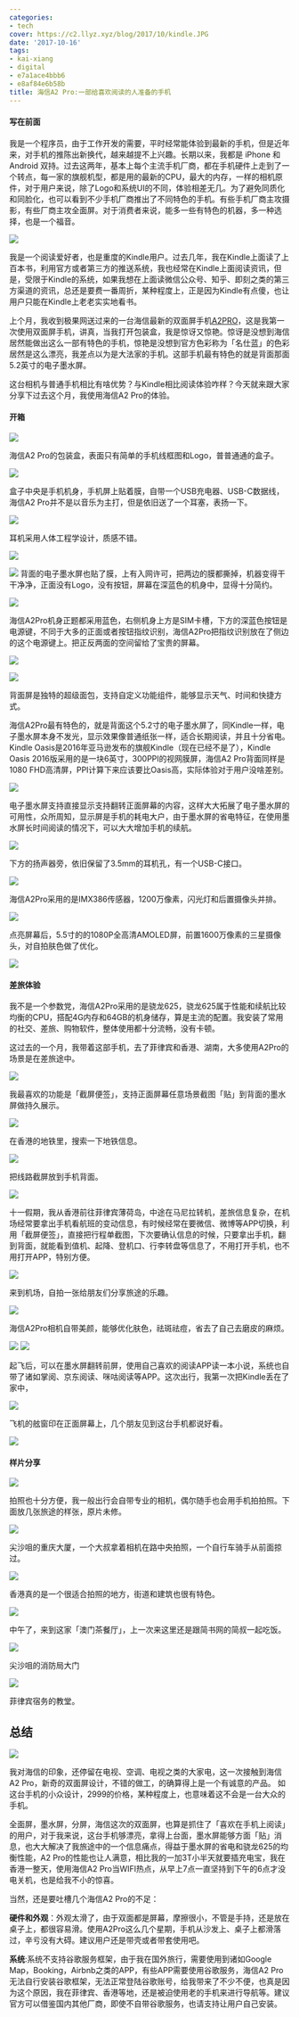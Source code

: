 ```yaml
---
categories:
- tech
cover: https://c2.llyz.xyz/blog/2017/10/kindle.JPG
date: '2017-10-16'
tags:
- kai-xiang
- digital
- e7a1ace4bbb6
- e8af84e6b58b
title: 海信A2 Pro:一部给喜欢阅读的人准备的手机
---
```


#### 写在前面

我是一个程序员，由于工作开发的需要，平时经常能体验到最新的手机，但是近年来，对手机的推陈出新换代，越来越提不上兴趣。长期以来，我都是 iPhone 和 Android 双持。过去这两年，基本上每个主流手机厂商，都在手机硬件上走到了一个转点，每一家的旗舰机型，都是用的最新的CPU，最大的内存，一样的相机原件，对于用户来说，除了Logo和系统UI的不同，体验相差无几。为了避免同质化和同脸化，也可以看到不少手机厂商推出了不同特色的手机。有些手机厂商主攻摄影，有些厂商主攻全面屏。对于消费者来说，能多一些有特色的机器，多一种选择，也是一个福音。

![](https://c2.llyz.xyz/blog/2017/10/kindle.JPG)

我是一个阅读爱好者，也是重度的Kindle用户。过去几年，我在Kindle上面读了上百本书，利用官方或者第三方的推送系统，我也经常在Kindle上面阅读资讯，但是，受限于Kindle的系统，如果我想在上面读微信公众号、知乎、即刻之类的第三方渠道的资讯，总还是要费一番周折，某种程度上，正是因为Kindle有点傻，也让用户只能在Kindle上老老实实地看书。

上个月，我收到极果网送过来的一台海信最新的双面屏手机[A2PRO](https://www.hisense.com/items/3)，这是我第一次使用双面屏手机，讲真，当我打开包装盒，我是惊讶又惊艳。惊讶是没想到海信居然能做出这么一部有特色的手机，惊艳是没想到官方色彩称为「名仕蓝」的色彩居然是这么漂亮，我差点以为是大法家的手机。这部手机最有特色的就是背面那面5.2英寸的电子墨水屏。

这台相机与普通手机相比有啥优势？与Kindle相比阅读体验咋样？今天就来跟大家分享下过去这个月，我使用海信A2 Pro的体验。

#### 开箱

![](https://c2.llyz.xyz/blog/2017/10/A2-9.jpg)

海信A2 Pro的包装盒，表面只有简单的手机线框图和Logo，普普通通的盒子。

![](https://c2.llyz.xyz/blog/2017/10/A2-10.jpg)

盒子中央是手机机身，手机屏上贴着膜，自带一个USB充电器、USB-C数据线，海信A2 Pro并不是以音乐为主打，但是依旧送了一个耳塞，表扬一下。

![](https://c2.llyz.xyz/blog/2017/10/A2-19.jpg)

耳机采用人体工程学设计，质感不错。

![](https://c2.llyz.xyz/blog/2017/10/A2-11.jpg)

![](https://c2.llyz.xyz/blog/2017/10/A2-13.jpg) 背面的电子墨水屏也贴了膜，上有入网许可，把两边的膜都撕掉，机器变得干干净净，正面没有Logo，没有按钮，屏幕在深蓝色的机身中，显得十分简约。

![](https://c2.llyz.xyz/blog/2017/10/A2-7.jpg)

海信A2Pro机身正题都采用蓝色，右侧机身上方是SIM卡槽，下方的深蓝色按钮是电源键，不同于大多的正面或者按钮指纹识别，海信A2Pro把指纹识别放在了侧边的这个电源键上。把正反两面的空间留给了宝贵的屏幕。

![](https://c2.llyz.xyz/blog/2017/10/A2-14.jpg)

![](https://c2.llyz.xyz/blog/2017/10/A2-4.jpg)

背面屏是独特的超级面包，支持自定义功能组件，能够显示天气、时间和快捷方式。

海信A2Pro最有特色的，就是背面这个5.2寸的电子墨水屏了，同Kindle一样，电子墨水屏本身不发光，显示效果像普通纸张一样，适合长期阅读，并且十分省电。Kindle Oasis是2016年亚马逊发布的旗舰Kindle（现在已经不是了），Kindle Oasis 2016版采用的是一块6英寸，300PPI的视网膜屏，海信A2 Pro背面同样是1080 FHD高清屏，PPI计算下来应该要比Oasis高，实际体验对于用户没啥差别。

![](https://c2.llyz.xyz/blog/2017/10/A2-5.jpg)

电子墨水屏支持直接显示支持翻转正面屏幕的内容，这样大大拓展了电子墨水屏的可用性，众所周知，显示屏是手机的耗电大户，由于墨水屏的省电特征，在使用墨水屏长时间阅读的情况下，可以大大增加手机的续航。

![](https://c2.llyz.xyz/blog/2017/10/A2-1.jpg)

下方的扬声器旁，依旧保留了3.5mm的耳机孔，有一个USB-C接口。

![](https://c2.llyz.xyz/blog/2017/10/A2-18.jpg)

海信A2Pro采用的是IMX386传感器，1200万像素，闪光灯和后置摄像头并排。

![](https://c2.llyz.xyz/blog/2017/10/A2-2.jpg)

点亮屏幕后，5.5寸的的1080P全高清AMOLED屏，前置1600万像素的三星摄像头，对自拍肤色做了优化。

![](https://c2.llyz.xyz/blog/2017/10/A2-3.jpg)

#### 差旅体验

我不是一个参数党，海信A2Pro采用的是骁龙625，骁龙625属于性能和续航比较均衡的CPU，搭配4G内存和64GB的机身储存，算是主流的配置。我安装了常用的社交、差旅、购物软件，整体使用都十分流畅，没有卡顿。

这过去的一个月，我带着这部手机，去了菲律宾和香港、湖南，大多使用A2Pro的场景是在差旅途中。

![](https://c2.llyz.xyz/blog/2017/10/a2-travel-1.JPG)

我最喜欢的功能是「截屏便签」，支持正面屏幕任意场景截图「贴」到背面的墨水屏做持久展示。

![](https://c2.llyz.xyz/blog/2017/10/a2-travel-4.JPG)

在香港的地铁里，搜索一下地铁信息。

![](https://c2.llyz.xyz/blog/2017/10/a2-travel-3.JPG)

把线路截屏放到手机背面。

![](https://c2.llyz.xyz/blog/2017/10/a2-travel-9.JPG)

十一假期，我从香港前往菲律宾薄荷岛，中途在马尼拉转机，差旅信息复杂，在机场经常要拿出手机看航班的变动信息，有时候经常在要微信、微博等APP切换，利用「截屏便签」，直接把行程单截图，下次要确认信息的时候，只要拿出手机，翻到背面，就能看到值机、起降、登机口、行李转盘等信息了，不用打开手机，也不用打开APP，特别方便。

![](https://c2.llyz.xyz/blog/2017/10/a2-travel-10.JPG)

来到机场，自拍一张给朋友们分享旅途的乐趣。

![](https://c2.llyz.xyz/blog/2017/10/A2-photo-9.JPG)

海信A2Pro相机自带美颜，能够优化肤色，祛斑祛痘，省去了自己去磨皮的麻烦。

![](https://c2.llyz.xyz/blog/2017/10/a2-travel-13.JPG) ![](https://c2.llyz.xyz/blog/2017/10/a2-travel-11.JPG)

起飞后，可以在墨水屏翻转前屏，使用自己喜欢的阅读APP读一本小说，系统也自带了诸如掌阅、京东阅读、咪咕阅读等APP。这次出行，我第一次把Kindle丢在了家中，

![](https://c2.llyz.xyz/blog/2017/10/a2-travel-14.JPG)

飞机的舷窗印在正面屏幕上，几个朋友见到这台手机都说好看。

![](https://c2.llyz.xyz/blog/2017/10/a2-travel-16.JPG)

#### 样片分享

![](https://c2.llyz.xyz/blog/2017/10/a2-travel-6.JPG)

拍照也十分方便，我一般出行会自带专业的相机，偶尔随手也会用手机拍拍照。下面放几张旅途的样张，原片未修。

![](https://c2.llyz.xyz/blog/2017/10/A2-photo-3.JPG)

尖沙咀的重庆大厦，一个大叔拿着相机在路中央拍照，一个自行车骑手从前面掠过。

![](https://c2.llyz.xyz/blog/2017/10/A2-photo-7.JPG)

香港真的是一个很适合拍照的地方，街道和建筑也很有特色。

![](https://c2.llyz.xyz/blog/2017/10/A2-photo-6.JPG)

中午了，来到这家「澳门茶餐厅」，上一次来这里还是跟简书网的简叔一起吃饭。

![](https://c2.llyz.xyz/blog/2017/10/a2-photo-12.JPG)

尖沙咀的消防局大门

![](https://c2.llyz.xyz/blog/2017/10/A2-photo-2.JPG)

菲律宾宿务的教堂。

## 总结

![](https://c2.llyz.xyz/blog/2017/10/A2-20.jpg)

我对海信的印象，还停留在电视、空调、电视之类的大家电，这一次接触到海信A2 Pro，新奇的双面屏设计，不错的做工，的确算得上是一个有诚意的产品。 如这台手机的小众设计，2999的价格，某种程度上，也意味着这不会是一台大众的手机。

全面屏，墨水屏，分屏，海信这次的双面屏，也算是抓住了「喜欢在手机上阅读」的用户，对于我来说，这台手机够漂亮，拿得上台面，墨水屏能够方面「贴」消息，也大大解决了我旅途中的一个信息痛点，得益于墨水屏的省电和骁龙625的均衡性能，A2 Pro的性能也让人满意，相比我的一加3T小半天就要插充电宝，我在香港一整天，使用海信A2 Pro当WIFI热点，从早上7点一直坚持到下午的6点才没电关机，也是给我不小的惊喜。

当然，还是要吐槽几个海信A2 Pro的不足：

**硬件和外观**：外观太滑了，由于双面都是屏幕，摩擦很小，不管是手持，还是放在桌子上，都很容易滑。使用A2Pro这么几个星期，手机从沙发上、桌子上都滑落过，辛亏没有大碍。建议用户还是带壳或者带套使用吧。

**系统**:系统不支持谷歌服务框架，由于我在国外旅行，需要使用到诸如Google Map，Booking，Airbnb之类的APP，有些APP需要使用谷歌服务，海信A2 Pro无法自行安装谷歌框架，无法正常登陆谷歌账号，给我带来了不少不便，也真是因为这个原因，我在菲律宾、香港等地，还是被迫使用老的手机来进行导航等。建议官方可以借鉴国内其他厂商，即使不自带谷歌服务，也请支持让用户自己安装。
